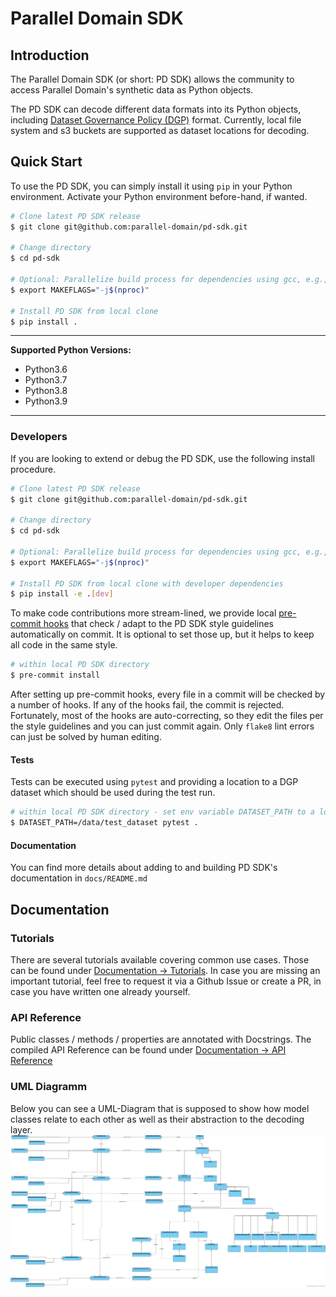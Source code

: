 # Parallel Domain SDK

## Introduction

The Parallel Domain SDK (or short: PD SDK) allows the community to access Parallel Domain's synthetic data as Python objects.

The PD SDK can decode different data formats into its Python objects, including [Dataset Governance Policy (DGP)](https://github.com/TRI-ML/dgp/blob/master/dgp/proto/README.md) format.
Currently, local file system and s3 buckets are supported as dataset locations for decoding.

## Quick Start

To use the PD SDK, you can simply install it using `pip` in your Python environment. Activate your Python environment before-hand, if wanted.


```bash
# Clone latest PD SDK release
$ git clone git@github.com:parallel-domain/pd-sdk.git

# Change directory
$ cd pd-sdk

# Optional: Parallelize build process for dependencies using gcc, e.g., `opencv-python-headless`
$ export MAKEFLAGS="-j$(nproc)"

# Install PD SDK from local clone
$ pip install .
```

---

**Supported Python Versions:**

* Python3.6
* Python3.7
* Python3.8
* Python3.9

---

### Developers

If you are looking to extend or debug the PD SDK, use the following install procedure.

```bash
# Clone latest PD SDK release
$ git clone git@github.com:parallel-domain/pd-sdk.git

# Change directory
$ cd pd-sdk

# Optional: Parallelize build process for dependencies using gcc, e.g., `opencv-python-headless`
$ export MAKEFLAGS="-j$(nproc)"

# Install PD SDK from local clone with developer dependencies
$ pip install -e .[dev]
```

To make code contributions more stream-lined, we provide local [pre-commit hooks](https://pre-commit.com/) that check / adapt to the PD SDK style guidelines automatically on commit.
It is optional to set those up, but it helps to keep all code in the same style.

```bash
# within local PD SDK directory
$ pre-commit install
```

After setting up pre-commit hooks, every file in a commit will be checked by a number of hooks. If any of the hooks fail, the commit is rejected. Fortunately, most of the hooks are auto-correcting, so they edit
the files per the style guidelines and you can just commit again. Only `flake8` lint errors can just be solved by human editing.

#### Tests

Tests can be executed using `pytest` and providing a location to a DGP dataset which should be used during the test run.
```bash
# within local PD SDK directory - set env variable DATASET_PATH to a local or s3 location.
$ DATASET_PATH=/data/test_dataset pytest .
```

#### Documentation

You can find more details about adding to and building PD SDK's documentation in `docs/README.md`

## Documentation

### Tutorials

There are several tutorials available covering common use cases. Those can be found under [Documentation -> Tutorials](https://parallel-domain.github.io/pd-sdk/).
In case you are missing an important tutorial, feel free to request it via a Github Issue or create a PR, in case you have written one already yourself.

### API Reference

Public classes / methods / properties are annotated with Docstrings. The compiled API Reference can be found under [Documentation -> API Reference](https://parallel-domain.github.io/pd-sdk/)


### UML Diagramm
Below you can see a UML-Diagram that is supposed to show how model classes relate to each other as well as their abstraction to the decoding layer.
![alt text](assets/pd-sdk-uml.png)

